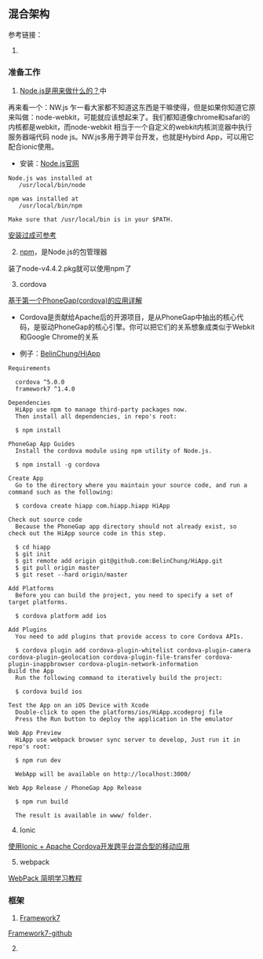 ## 混合架构

参考链接：
  1. []()


### 准备工作

1. [Node.js是用来做什么的？](http://www.zhihu.com/question/33578075)中

再来看一个：NW.js 乍一看大家都不知道这东西是干嘛使得，但是如果你知道它原来叫做：node-webkit，可能就应该想起来了。我们都知道像chrome和safari的内核都是webkit，而node-webkit 相当于一个自定义的webkit内核浏览器中执行服务器端代码 node js。NW.js多用于跨平台开发，也就是Hybird App，可以用它配合ionic使用。

* 安装：[Node.js官网](http://nodejs.cn)

```
Node.js was installed at
   /usr/local/bin/node

npm was installed at
   /usr/local/bin/npm

Make sure that /usr/local/bin is in your $PATH.
```

[安装过成可参考](http://jingyan.baidu.com/article/a948d6515d4c850a2dcd2e18.html)

2. [npm](https://docs.npmjs.com)，是Node.js的包管理器

装了node-v4.4.2.pkg就可以使用npm了

3. cordova

[基于第一个PhoneGap(cordova)的应用详解](http://www.jb51.net/html5/80728.html)

  * Cordova是贡献给Apache后的开源项目，是从PhoneGap中抽出的核心代码，是驱动PhoneGap的核心引擎。你可以把它们的关系想象成类似于Webkit和Google Chrome的关系

  * 例子：[BelinChung/HiApp](https://github.com/BelinChung/HiApp)
  ```
  Requirements

    cordova ^5.0.0
    framework7 ^1.4.0

  Dependencies
    HiApp use npm to manage third-party packages now.
    Then install all dependencies, in repo's root:

    $ npm install

  PhoneGap App Guides
    Install the cordova module using npm utility of Node.js.

    $ npm install -g cordova

  Create App
    Go to the directory where you maintain your source code, and run a command such as the following:

    $ cordova create hiapp com.hiapp.hiapp HiApp

  Check out source code
    Because the PhoneGap app directory should not already exist, so check out the HiApp source code in this step.

    $ cd hiapp  
    $ git init   
    $ git remote add origin git@github.com:BelinChung/HiApp.git  
    $ git pull origin master  
    $ git reset --hard origin/master  

  Add Platforms
    Before you can build the project, you need to specify a set of target platforms.

    $ cordova platform add ios

  Add Plugins
    You need to add plugins that provide access to core Cordova APIs.

    $ cordova plugin add cordova-plugin-whitelist cordova-plugin-camera cordova-plugin-geolocation cordova-plugin-file-transfer cordova-plugin-inappbrowser cordova-plugin-network-information
  Build the App
    Run the following command to iteratively build the project:

    $ cordova build ios

  Test the App on an iOS Device with Xcode
    Double-click to open the platforms/ios/HiApp.xcodeproj file
    Press the Run button to deploy the application in the emulator

  Web App Preview
    HiApp use webpack browser sync server to develop, Just run it in repo's root:

    $ npm run dev

    WebApp will be available on http://localhost:3000/

  Web App Release / PhoneGap App Release

    $ npm run build

    The result is available in www/ folder.
  ```

4. Ionic

[使用Ionic + Apache Cordova开发跨平台混合型的移动应用](http://blog.csdn.net/zoutongyuan/article/details/41910903?utm_source=tuicool)

5. webpack

[WebPack 简明学习教程](http://www.jianshu.com/p/b95bbcfc590d)

### 框架

1. [Framework7](http://www.f7cn.com/docs/custom-build.html#.VxLkFDZq2Oo)

[Framework7-github](https://github.com/nolimits4web/Framework7)

2.
